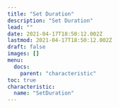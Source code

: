 ```yaml
---
title: "Set Duration"
description: "Set Duration"
lead: ""
date: 2021-04-17T18:50:12.002Z
lastmod: 2021-04-17T18:50:12.002Z
draft: false
images: []
menu:
  docs:
    parent: "characteristic"
toc: true
characteristic:
  name: "SetDuration"
---
```

